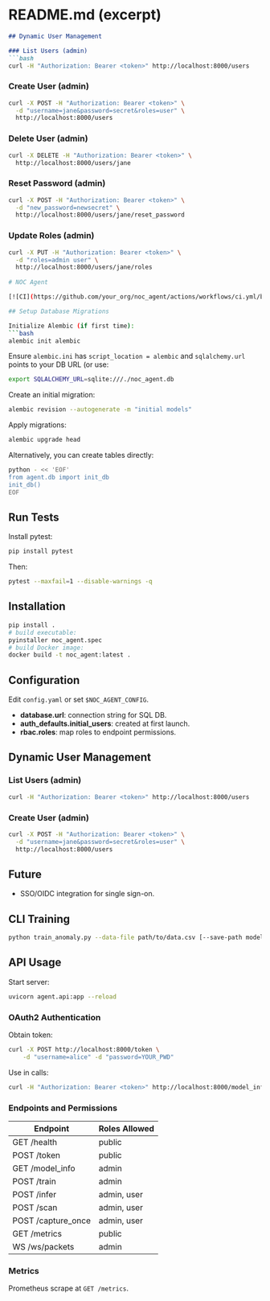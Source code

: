 # README.md (excerpt)
```markdown
## Dynamic User Management

### List Users (admin)
```bash
curl -H "Authorization: Bearer <token>" http://localhost:8000/users
```

### Create User (admin)
```bash
curl -X POST -H "Authorization: Bearer <token>" \
  -d "username=jane&password=secret&roles=user" \
  http://localhost:8000/users
```

### Delete User (admin)
```bash
curl -X DELETE -H "Authorization: Bearer <token>" \
  http://localhost:8000/users/jane
```

### Reset Password (admin)
```bash
curl -X POST -H "Authorization: Bearer <token>" \
  -d "new_password=newsecret" \
  http://localhost:8000/users/jane/reset_password
```

### Update Roles (admin)
```bash
curl -X PUT -H "Authorization: Bearer <token>" \
  -d "roles=admin user" \
  http://localhost:8000/users/jane/roles
  
# NOC Agent

[![CI](https://github.com/your_org/noc_agent/actions/workflows/ci.yml/badge.svg)]()

## Setup Database Migrations

Initialize Alembic (if first time):
```bash
alembic init alembic
```

Ensure `alembic.ini` has `script_location = alembic` and `sqlalchemy.url` points to your DB URL (or use:
```bash
export SQLALCHEMY_URL=sqlite:///./noc_agent.db
```

Create an initial migration:
```bash
alembic revision --autogenerate -m "initial models"
``` 
Apply migrations:
```bash
alembic upgrade head
```

Alternatively, you can create tables directly:
```bash
python - << 'EOF'
from agent.db import init_db
init_db()
EOF
```
## Run Tests

Install pytest:
```bash
pip install pytest
```

Then:
```bash
pytest --maxfail=1 --disable-warnings -q
```

## Installation

```bash
pip install .
# build executable:
pyinstaller noc_agent.spec
# build Docker image:
docker build -t noc_agent:latest .
```

## Configuration

Edit `config.yaml` or set `$NOC_AGENT_CONFIG`. 
- **database.url**: connection string for SQL DB.  
- **auth_defaults.initial_users**: created at first launch.  
- **rbac.roles**: map roles to endpoint permissions.

## Dynamic User Management

### List Users (admin)
```bash
curl -H "Authorization: Bearer <token>" http://localhost:8000/users
```

### Create User (admin)
```bash
curl -X POST -H "Authorization: Bearer <token>" \
  -d "username=jane&password=secret&roles=user" \
  http://localhost:8000/users
```
## Future

- SSO/OIDC integration for single sign-on.

## CLI Training

```bash
python train_anomaly.py --data-file path/to/data.csv [--save-path models/model.pkl]
```

## API Usage

Start server:
```bash
uvicorn agent.api:app --reload
```

### OAuth2 Authentication

Obtain token:
```bash
curl -X POST http://localhost:8000/token \
    -d "username=alice" -d "password=YOUR_PWD"
```

Use in calls:
```bash
curl -H "Authorization: Bearer <token>" http://localhost:8000/model_info
```

### Endpoints and Permissions

| Endpoint        | Roles Allowed           |
| --------------- | ----------------------- |
| GET /health     | public                  |
| POST /token     | public                  |
| GET /model_info | admin                   |
| POST /train     | admin                   |
| POST /infer     | admin, user             |
| POST /scan      | admin, user             |
| POST /capture_once | admin, user          |
| GET /metrics    | public                  |
| WS /ws/packets  | admin                   |

### Metrics

Prometheus scrape at `GET /metrics`.
